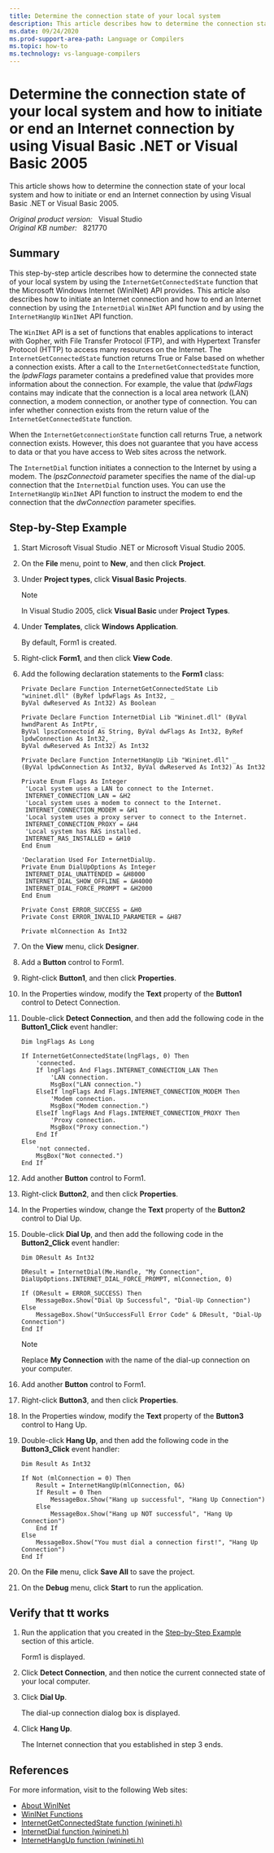 ```yaml
---
title: Determine the connection state of your local system
description: This article describes how to determine the connection state of your local system and how to initiate or end an Internet connection by using Visual Basic .NET or Visual Basic 2005.
ms.date: 09/24/2020
ms.prod-support-area-path: Language or Compilers
ms.topic: how-to
ms.technology: vs-language-compilers
---
```

# Determine the connection state of your local system and how to initiate or end an Internet connection by using Visual Basic .NET or Visual Basic 2005

This article shows how to determine the connection state of your local system and how to initiate or end an Internet connection by using Visual Basic .NET or Visual Basic 2005.

_Original product version:_ &nbsp; Visual Studio  
_Original KB number:_ &nbsp; 821770

## Summary

This step-by-step article describes how to determine the connected state of your local system by using the `InternetGetConnectedState` function that the Microsoft Windows Internet (WinINet) API provides. This article also describes how to initiate an Internet connection and how to end an Internet connection by using the `InternetDial` `WinINet` API function and by using the `InternetHangUp` `WinINet` API function.

The `WinINet` API is a set of functions that enables applications to interact with Gopher, with File Transfer Protocol (FTP), and with Hypertext Transfer Protocol (HTTP) to access many resources on the Internet. The `InternetGetConnectedState` function returns True or False based on whether a connection exists. After a call to the `InternetGetConnectedState` function, the *lpdwFlags* parameter contains a predefined value that provides more information about the connection. For example, the value that *IpdwFlags* contains may indicate that the connection is a local area network (LAN) connection, a modem connection, or another type of connection. You can infer whether connection exists from the return value of the `InternetGetConnectedState` function.

When the `InternetGetconnectionState` function call returns True, a network connection exists. However, this does not guarantee that you have access to data or that you have access to Web sites across the network.

The `InternetDial` function initiates a connection to the Internet by using a modem. The *lpszConnectoid* parameter specifies the name of the dial-up connection that the `InternetDial` function uses. You can use the `InternetHangUp` `WinINet` API function to instruct the modem to end the connection that the *dwConnection* parameter specifies.

## Step-by-Step Example

1. Start Microsoft Visual Studio .NET or Microsoft Visual Studio 2005.
2. On the **File** menu, point to **New**, and then click **Project**.
3. Under **Project types**, click **Visual Basic Projects**.

    > [!NOTE]
    > In Visual Studio 2005, click **Visual Basic** under **Project Types**.
4. Under **Templates**, click **Windows Application**.

    By default, Form1 is created.
5. Right-click **Form1**, and then click **View Code**.
6. Add the following declaration statements to the **Form1** class:

    ```vbnet
    Private Declare Function InternetGetConnectedState Lib "wininet.dll" (ByRef lpdwFlags As Int32, _
    ByVal dwReserved As Int32) As Boolean
  
    Private Declare Function InternetDial Lib "Wininet.dll" (ByVal hwndParent As IntPtr, _
    ByVal lpszConnectoid As String, ByVal dwFlags As Int32, ByRef lpdwConnection As Int32, _
    ByVal dwReserved As Int32) As Int32
  
    Private Declare Function InternetHangUp Lib "Wininet.dll" _
    (ByVal lpdwConnection As Int32, ByVal dwReserved As Int32) As Int32
  
    Private Enum Flags As Integer
     'Local system uses a LAN to connect to the Internet.
     INTERNET_CONNECTION_LAN = &H2
     'Local system uses a modem to connect to the Internet.
     INTERNET_CONNECTION_MODEM = &H1
     'Local system uses a proxy server to connect to the Internet.
     INTERNET_CONNECTION_PROXY = &H4
     'Local system has RAS installed.
     INTERNET_RAS_INSTALLED = &H10
    End Enum
  
    'Declaration Used For InternetDialUp.
    Private Enum DialUpOptions As Integer
     INTERNET_DIAL_UNATTENDED = &H8000
     INTERNET_DIAL_SHOW_OFFLINE = &H4000
     INTERNET_DIAL_FORCE_PROMPT = &H2000
    End Enum
  
    Private Const ERROR_SUCCESS = &H0
    Private Const ERROR_INVALID_PARAMETER = &H87
  
    Private mlConnection As Int32
    ```

7. On the **View** menu, click **Designer**.
8. Add a **Button** control to Form1.
9. Right-click **Button1**, and then click **Properties**.
10. In the Properties window, modify the **Text** property of the **Button1** control to Detect Connection.
11. Double-click **Detect Connection**, and then add the following code in the **Button1_Click** event handler:

    ```vbnet
    Dim lngFlags As Long
  
    If InternetGetConnectedState(lngFlags, 0) Then
        'connected.
        If lngFlags And Flags.INTERNET_CONNECTION_LAN Then
            'LAN connection.
            MsgBox("LAN connection.")
        ElseIf lngFlags And Flags.INTERNET_CONNECTION_MODEM Then
            'Modem connection.
            MsgBox("Modem connection.")
        ElseIf lngFlags And Flags.INTERNET_CONNECTION_PROXY Then
            'Proxy connection.
            MsgBox("Proxy connection.")
        End If
    Else
        'not connected.
        MsgBox("Not connected.")
    End If
    ```

12. Add another **Button** control to Form1.
13. Right-click **Button2**, and then click **Properties**.
14. In the Properties window, change the **Text** property of the **Button2** control to Dial Up.
15. Double-click **Dial Up**, and then add the following code in the **Button2_Click** event handler:

    ```vbnet
    Dim DResult As Int32
  
    DResult = InternetDial(Me.Handle, "My Connection", DialUpOptions.INTERNET_DIAL_FORCE_PROMPT, mlConnection, 0)
  
    If (DResult = ERROR_SUCCESS) Then
        MessageBox.Show("Dial Up Successful", "Dial-Up Connection")
    Else
        MessageBox.Show("UnSuccessFull Error Code" & DResult, "Dial-Up Connection")
    End If
    ```
  
    > [!NOTE]
    > Replace **My Connection** with the name of the dial-up connection on your computer.

16. Add another **Button** control to Form1.
17. Right-click **Button3**, and then click **Properties**.
18. In the Properties window, modify the **Text** property of the **Button3** control to Hang Up.
19. Double-click **Hang Up**, and then add the following code in the **Button3_Click** event handler:

    ```vbnet
    Dim Result As Int32
  
    If Not (mlConnection = 0) Then
        Result = InternetHangUp(mlConnection, 0&)
        If Result = 0 Then
            MessageBox.Show("Hang up successful", "Hang Up Connection")
        Else
            MessageBox.Show("Hang up NOT successful", "Hang Up Connection")
        End If
    Else
        MessageBox.Show("You must dial a connection first!", "Hang Up Connection")
    End If
    ```

20. On the **File** menu, click **Save All** to save the project.
21. On the **Debug** menu, click **Start** to run the application.

## Verify that tt works

1. Run the application that you created in the [Step-by-Step Example](#step-by-step-example) section of this article.

    Form1 is displayed.
2. Click **Detect Connection**, and then notice the current connected state of your local computer.
3. Click **Dial Up**.

    The dial-up connection dialog box is displayed.
4. Click **Hang Up**.

    The Internet connection that you established in step 3 ends.

## References

For more information, visit to the following Web sites:

- [About WinINet](/windows/win32/wininet/about-wininet)
- [WinINet Functions](/windows/win32/wininet/wininet-functions)
- [InternetGetConnectedState function (winineti.h)](/windows/win32/api/winineti/nf-winineti-internetgetconnectedstate)
- [InternetDial function (winineti.h)](/windows/win32/api/winineti/nf-winineti-internetdial)
- [InternetHangUp function (winineti.h)](/windows/win32/api/winineti/nf-winineti-internethangup)
